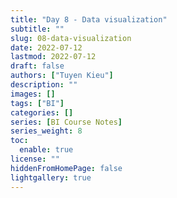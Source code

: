 ```yaml
---
title: "Day 8 - Data visualization"
subtitle: ""
slug: 08-data-visualization
date: 2022-07-12
lastmod: 2022-07-12
draft: false
authors: ["Tuyen Kieu"]
description: ""
images: []
tags: ["BI"]
categories: []
series: [BI Course Notes]
series_weight: 8
toc:
  enable: true
license: ""
hiddenFromHomePage: false
lightgallery: true
---
```


<!--more-->
